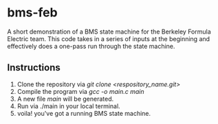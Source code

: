 # bms-feb
A short demonstration of a BMS state machine for the Berkeley Formula Electric team. 
This code takes in a series of inputs at the beginning and effectively does a one-pass run through the state machine.

## Instructions

1. Clone the repository via _git clone <respository_name.git>_
2. Compile the program via _gcc -o main.c main_
3. A new file _main_ will be generated.
4. Run via ./main in your local terminal.
5. voila! you've got a running BMS state machine.


